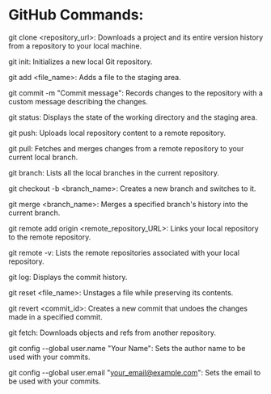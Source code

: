 # GitHub Commands:
git clone <repository_url>: Downloads a project and its entire version history from a repository to your local machine.

git init: Initializes a new local Git repository.

git add <file_name>: Adds a file to the staging area.

git commit -m "Commit message": Records changes to the repository with a custom message describing the changes.

git status: Displays the state of the working directory and the staging area.

git push: Uploads local repository content to a remote repository.

git pull: Fetches and merges changes from a remote repository to your current local branch.

git branch: Lists all the local branches in the current repository.

git checkout -b <branch_name>: Creates a new branch and switches to it.

git merge <branch_name>: Merges a specified branch's history into the current branch.

git remote add origin <remote_repository_URL>: Links your local repository to the remote repository.

git remote -v: Lists the remote repositories associated with your local repository.

git log: Displays the commit history.

git reset <file_name>: Unstages a file while preserving its contents.

git revert <commit_id>: Creates a new commit that undoes the changes made in a specified commit.

git fetch: Downloads objects and refs from another repository.

git config --global user.name "Your Name": Sets the author name to be used with your commits.

git config --global user.email "your_email@example.com": Sets the email to be used with your commits.
